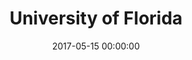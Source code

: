 ---
layout: post
title: University of Florida
start: August 2014
end: May 2018
gpa: 3.64
involvement: UF Programming Team, UFACM, The Freshman Leadership Engineering Group, Consulting Club
achievements: Dean's List
brief: Declared Computer Engineering major and Physics minor
image: uf.png
date: 2017-05-15 00:00:00
transcript: assets/transcript.pdf
--- 